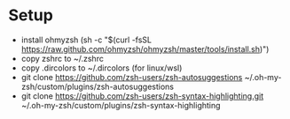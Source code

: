 # Setup

- install ohmyzsh (sh -c "$(curl -fsSL https://raw.github.com/ohmyzsh/ohmyzsh/master/tools/install.sh)")
- copy zshrc to ~/.zshrc
- copy .dircolors to ~/.dircolors (for linux/wsl)
- git clone https://github.com/zsh-users/zsh-autosuggestions ~/.oh-my-zsh/custom/plugins/zsh-autosuggestions
- git clone https://github.com/zsh-users/zsh-syntax-highlighting.git ~/.oh-my-zsh/custom/plugins/zsh-syntax-highlighting

